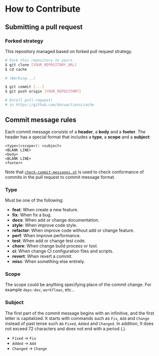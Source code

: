 # How to Contribute

## Submitting a pull request

### Forked strategy

This repository managed based on forked pull request strategy.

```sh
# Fork this repository to yours.
$ git clone [YOUR_REPOSITORY_URL]
$ cd cache

# (Working...)

$ git commit [...]
$ git push origin [YOUR_REPOSITORY]

# Enroll pull-request!
# in https://github.com/docuactions/cache
```

## Commit message rules

Each commit message consists of a **header**, a **body** and a **footer**.
The header has a special format that includes a **type**, a **scope** and a **subject**:

```text
<type>(<scope>): <subject>
<BLANK LINE>
<body>
<BLANK LINE>
<footer>
```

Note that [`check-commit-messages.sh`](/.github/scripts/check-commit-messages.sh) is
used to check conformance of commits in the pull request to commit message
format.

### Type

Must be one of the following:

- **feat**: When create a new feature.
- **fix**: When fix a bug.
- **docs**: When add or change documentation.
- **style**: When improve code style.
- **refactor**: When improve code without add or change feature.
- **perf**: When improve performance.
- **test**: When add or change test code.
- **chore**: When change build process or tool.
- **ci**: When change CI configuration files and scripts.
- **revert**: When revert a commit.
- **misc**: When something else entirely.

### Scope

The scope could be anything specifying place of the commit change.
For example `deps-dev`, `workflows`, etc...

### Subject

The first part of the commit message begins with an infinitive, and the first letter is capitalized.
It starts with commands such as `Fix`, `Add` and `Change` instead of past tense such as `Fixed`, `Added`
and `Changed`. In addition, It does not exceed 72 characters and does not end with a period (.).

- `Fixed` -> `Fix`
- `Added` -> `Add`
- `Changed` -> `Change`

